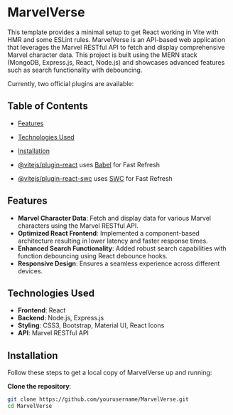 # MarvelVerse

This template provides a minimal setup to get React working in Vite with HMR and some ESLint rules.
MarvelVerse is an API-based web application that leverages the Marvel RESTful API to fetch and display comprehensive Marvel character data. This project is built using the MERN stack (MongoDB, Express.js, React, Node.js) and showcases advanced features such as search functionality with debouncing.

Currently, two official plugins are available:
## Table of Contents
- [Features](#features)
- [Technologies Used](#technologies-used)
- [Installation](#installation)

- [@vitejs/plugin-react](https://github.com/vitejs/vite-plugin-react/blob/main/packages/plugin-react/README.md) uses [Babel](https://babeljs.io/) for Fast Refresh
- [@vitejs/plugin-react-swc](https://github.com/vitejs/vite-plugin-react-swc) uses [SWC](https://swc.rs/) for Fast Refresh
## Features
- **Marvel Character Data**: Fetch and display data for various Marvel characters using the Marvel RESTful API.
- **Optimized React Frontend**: Implemented a component-based architecture resulting in lower latency and faster response times.
- **Enhanced Search Functionality**: Added robust search capabilities with function debouncing using React debounce hooks.
- **Responsive Design**: Ensures a seamless experience across different devices.

## Technologies Used
- **Frontend**: React
- **Backend**: Node.js, Express.js
- **Styling**: CSS3, Bootstrap, Material UI, React Icons
- **API**: Marvel RESTful API

## Installation
Follow these steps to get a local copy of MarvelVerse up and running:

**Clone the repository**:
   ```bash
   git clone https://github.com/yourusername/MarvelVerse.git
   cd MarvelVerse
